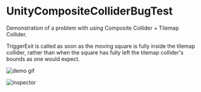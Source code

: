 # UnityCompositeColliderBugTest
Demonstration of a problem with using Composite Collider + Tilemap Collider.

TriggerExit is called as soon as the moving square is fully inside the tilemap collider, rather than when the square has fully left the tilemap collider's bounds as one would expect.

![demo gif](https://i.imgur.com/R70inl2.gif)

![inspector](https://i.imgur.com/FvJyce1.png)
